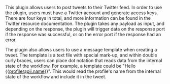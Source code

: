 This plugin allows users to post tweets to their Twitter feed. In order to use the plugin, users must have a Twitter account and generate access keys. There are four keys in total, and more information can be found in the Twitter resource documentation. The plugin takes any payload as input, and depending on the response, the plugin will trigger data on the response port if the response was successful, or on the error port if the response had an error.

The plugin also allows users to use a message template when creating a tweet. The template is a text file with special mark-up, and within double curly braces, users can place dot notation that reads data from the internal state of the workflow. For example, a template could be "Hello {{profile@pii.name}}". This would read the profile's name from the internal state of the workflow and include it in the tweet.

